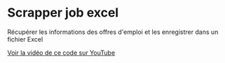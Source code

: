 # Scrapper job excel

Récupérer les informations des offres d'emploi et les enregistrer dans un fichier Excel

[Voir la vidéo de ce code sur YouTube](https://www.youtube.com/watch?v=octLtaZW1_4)

